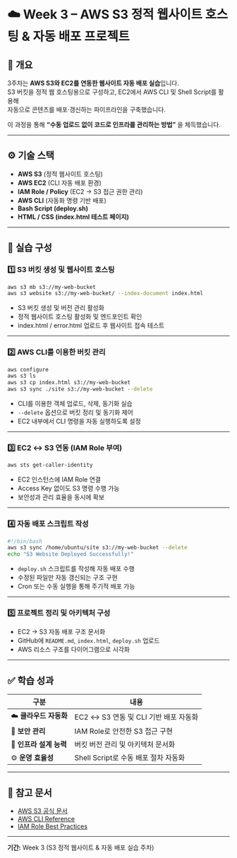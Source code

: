 # ☁️ Week 3 – AWS S3 정적 웹사이트 호스팅 & 자동 배포 프로젝트

## 📘 개요  
3주차는 **AWS S3와 EC2를 연동한 웹사이트 자동 배포 실습**입니다.  
S3 버킷을 정적 웹 호스팅용으로 구성하고, EC2에서 AWS CLI 및 Shell Script를 활용해  
자동으로 콘텐츠를 배포·갱신하는 파이프라인을 구축했습니다.  

이 과정을 통해 **“수동 업로드 없이 코드로 인프라를 관리하는 방법”** 을 체득했습니다.

---

## ⚙️ 기술 스택  
- **AWS S3** (정적 웹사이트 호스팅)  
- **AWS EC2** (CLI 자동 배포 환경)  
- **IAM Role / Policy** (EC2 → S3 접근 권한 관리)  
- **AWS CLI** (자동화 명령 기반 배포)  
- **Bash Script (deploy.sh)**  
- **HTML / CSS (index.html 테스트 페이지)**  

---

## 🚀 실습 구성  

### 1️⃣ S3 버킷 생성 및 웹사이트 호스팅
```bash
aws s3 mb s3://my-web-bucket
aws s3 website s3://my-web-bucket/ --index-document index.html
```
- S3 버킷 생성 및 버전 관리 활성화  
- 정적 웹사이트 호스팅 활성화 및 엔드포인트 확인  
- index.html / error.html 업로드 후 웹사이트 접속 테스트  

---

### 2️⃣ AWS CLI를 이용한 버킷 관리
```bash
aws configure
aws s3 ls
aws s3 cp index.html s3://my-web-bucket
aws s3 sync ./site s3://my-web-bucket --delete
```
- CLI를 이용한 객체 업로드, 삭제, 동기화 실습  
- `--delete` 옵션으로 버킷 정리 및 동기화 제어  
- EC2 내부에서 CLI 명령을 자동 실행하도록 설정  

---

### 3️⃣ EC2 ↔ S3 연동 (IAM Role 부여)
```bash
aws sts get-caller-identity
```
- EC2 인스턴스에 IAM Role 연결  
- Access Key 없이도 S3 명령 수행 가능  
- 보안성과 관리 효율을 동시에 확보  

---

### 4️⃣ 자동 배포 스크립트 작성
```bash
#!/bin/bash
aws s3 sync /home/ubuntu/site s3://my-web-bucket --delete
echo "S3 Website Deployed Successfully!"
```
- `deploy.sh` 스크립트를 작성해 자동 배포 수행  
- 수정된 파일만 자동 갱신되는 구조 구현  
- Cron 또는 수동 실행을 통해 주기적 배포 가능  

---

### 5️⃣ 프로젝트 정리 및 아키텍처 구성
- EC2 → S3 자동 배포 구조 문서화  
- GitHub에 `README.md`, `index.html`, `deploy.sh` 업로드  
- AWS 리소스 구조를 다이어그램으로 시각화  

---

## ✅ 학습 성과  

| 구분 | 내용 |
|------|------|
| ☁️ **클라우드 자동화** | EC2 ↔ S3 연동 및 CLI 기반 배포 자동화 |
| 🔐 **보안 관리** | IAM Role로 안전한 S3 접근 구현 |
| 🧠 **인프라 설계 능력** | 버킷 버전 관리 및 아키텍처 문서화 |
| ⚙️ **운영 효율성** | Shell Script로 수동 배포 절차 자동화 |

---

## 📄 참고 문서  
- [AWS S3 공식 문서](https://docs.aws.amazon.com/s3/)  
- [AWS CLI Reference](https://docs.aws.amazon.com/cli/latest/reference/)  
- [IAM Role Best Practices](https://docs.aws.amazon.com/IAM/latest/UserGuide/best-practices.html)

---

**기간:** Week 3 (S3 정적 웹사이트 & 자동 배포 실습 주차)
